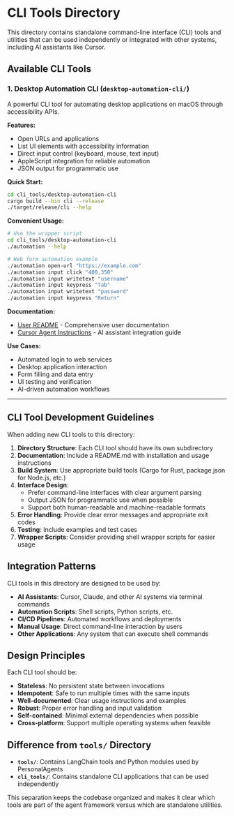 # CLI Tools Directory

This directory contains standalone command-line interface (CLI) tools and utilities that can be used independently or integrated with other systems, including AI assistants like Cursor.

## Available CLI Tools

### 1. Desktop Automation CLI (`desktop-automation-cli/`)

A powerful CLI tool for automating desktop applications on macOS through accessibility APIs.

**Features:**
- Open URLs and applications
- List UI elements with accessibility information
- Direct input control (keyboard, mouse, text input)
- AppleScript integration for reliable automation
- JSON output for programmatic use

**Quick Start:**
```bash
cd cli_tools/desktop-automation-cli
cargo build --bin cli --release
./target/release/cli --help
```

**Convenient Usage:**
```bash
# Use the wrapper script
cd cli_tools/desktop-automation-cli
./automation --help

# Web form automation example
./automation open-url "https://example.com"
./automation input click "400,350"
./automation input writetext "username"
./automation input keypress "Tab"
./automation input writetext "password"
./automation input keypress "Return"
```

**Documentation:**
- [User README](desktop-automation-cli/README.md) - Comprehensive user documentation
- [Cursor Agent Instructions](desktop-automation-cli/CURSOR_AGENT_INSTRUCTIONS.md) - AI assistant integration guide

**Use Cases:**
- Automated login to web services
- Desktop application interaction
- Form filling and data entry
- UI testing and verification
- AI-driven automation workflows

---

## CLI Tool Development Guidelines

When adding new CLI tools to this directory:

1. **Directory Structure**: Each CLI tool should have its own subdirectory
2. **Documentation**: Include a README.md with installation and usage instructions
3. **Build System**: Use appropriate build tools (Cargo for Rust, package.json for Node.js, etc.)
4. **Interface Design**: 
   - Prefer command-line interfaces with clear argument parsing
   - Output JSON for programmatic use when possible
   - Support both human-readable and machine-readable formats
5. **Error Handling**: Provide clear error messages and appropriate exit codes
6. **Testing**: Include examples and test cases
7. **Wrapper Scripts**: Consider providing shell wrapper scripts for easier usage

## Integration Patterns

CLI tools in this directory are designed to be used by:
- **AI Assistants**: Cursor, Claude, and other AI systems via terminal commands
- **Automation Scripts**: Shell scripts, Python scripts, etc.
- **CI/CD Pipelines**: Automated workflows and deployments
- **Manual Usage**: Direct command-line interaction by users
- **Other Applications**: Any system that can execute shell commands

## Design Principles

Each CLI tool should be:
- **Stateless**: No persistent state between invocations
- **Idempotent**: Safe to run multiple times with the same inputs
- **Well-documented**: Clear usage instructions and examples
- **Robust**: Proper error handling and input validation
- **Self-contained**: Minimal external dependencies when possible
- **Cross-platform**: Support multiple operating systems when feasible

## Difference from `tools/` Directory

- **`tools/`**: Contains LangChain tools and Python modules used by PersonalAgents
- **`cli_tools/`**: Contains standalone CLI applications that can be used independently

This separation keeps the codebase organized and makes it clear which tools are part of the agent framework versus which are standalone utilities. 